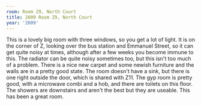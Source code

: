 ```yaml
---
room: Room Z9, North Court
title: 2009 Room Z9, North Court
year: '2009'
---
```


This is a lovely big room with three windows, so you get a lot of light.  It is on the corner of Z, looking over the bus station and Emmanuel Street, so it can get quite noisy at times, although after a few weeks you become immune to this.  The radiator can be quite noisy sometimes too, but this isn't too much of a problem.  There is a nice new carpet and some newish furniture and the walls are in a pretty good state.  The room doesn't have a sink, but there is one right outside the door, which is shared with Z11.  The gyp room is pretty good, with a microwave combi and a hob, and there are toilets on this floor.  The showers are downstairs and aren't the best but they are useable.  This has been a great room.